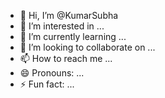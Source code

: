 - 👋 Hi, I’m @KumarSubha
- 👀 I’m interested in ...
- 🌱 I’m currently learning ...
- 💞️ I’m looking to collaborate on ...
- 📫 How to reach me ...
- 😄 Pronouns: ...
- ⚡ Fun fact: ...

<!---
KumarSubha/KumarSubha is a ✨ special ✨ repository because its `README.md` (this file) appears on your GitHub profile.
You can click the Preview link to take a look at your changes.
--->
